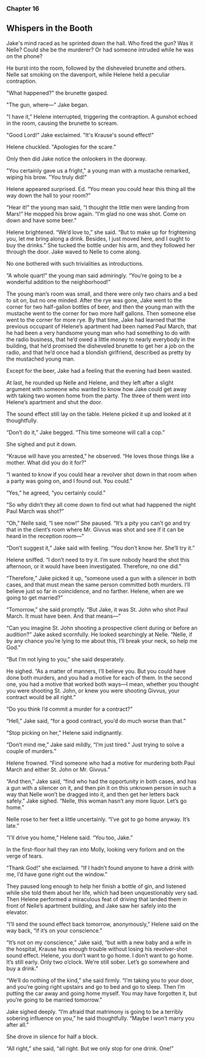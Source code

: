 ### Chapter 16
## Whispers in the Booth

Jake's mind raced as he sprinted down the hall. Who fired the gun? Was it Nelle? Could she be the murderer? Or had someone intruded while he was on the phone?

He burst into the room, followed by the disheveled brunette and others. Nelle sat smoking on the davenport, while Helene held a peculiar contraption.

"What happened?" the brunette gasped.

"The gun, where—" Jake began.

"I have it," Helene interrupted, triggering the contraption. A gunshot echoed in the room, causing the brunette to scream.

"Good Lord!" Jake exclaimed. "It's Krause's sound effect!"

Helene chuckled. "Apologies for the scare."

Only then did Jake notice the onlookers in the doorway.

"You certainly gave us a fright," a young man with a mustache remarked, wiping his brow. "You truly did!"

Helene appeared surprised.
Ed. “You mean you could hear this thing all the way down the hall to your room?”

“Hear it!” the young man said, “I thought the little men were landing from Mars!” He mopped his brow again. “I’m glad no one was shot. Come on down and have some beer.”

Helene brightened. “We’d love to,” she said. “But to make up for frightening you, let me bring along a drink. Besides, I just moved here, and I ought to buy the drinks.” She tucked the bottle under his arm, and they followed her through the door. Jake waved to Nelle to come along.

No one bothered with such trivialities as introductions.

“A whole quart!” the young man said admiringly. “You’re going to be a wonderful addition to the neighborhood!”

The young man’s room was small, and there were only two chairs and a bed to sit on, but no one minded. After the rye was gone, Jake went to the corner for two half-gallon bottles of beer, and then the young man with the mustache went to the corner for two more half gallons. Then someone else went to the corner for more rye. By that time, Jake had learned that the previous occupant of Helene’s apartment had been named Paul March, that he had been a very handsome young man who had something to do with the radio business, that he’d owed a little money to nearly everybody in the building, that he’d promised the disheveled brunette to get her a job on the radio, and that he’d once had a blondish girlfriend, described as pretty by the mustached young man.

Except for the beer, Jake had a feeling that the evening had been wasted.

At last, he rounded up Nelle and Helene, and they left after a slight argument with someone who wanted to know how Jake could get away with taking two women home from the party. The three of them went into Helene’s apartment and shut the door.

The sound effect still lay on the table. Helene picked it up and looked at it thoughtfully.

“Don’t do it,” Jake begged. “This time someone will call a cop.”

She sighed and put it down.

“Krause will have you arrested,” he observed. “He loves those things like a mother. What did you do it for?”

“I wanted to know if you could hear a revolver shot down in that room when a party was going on, and I found out. You could.”

“Yes,” he agreed, “you certainly could.”

“So why didn’t they all come down to find out what had happened the night Paul March was shot?”

“Oh,” Nelle said, “I see now!” She paused. “It’s a pity you can’t go and try that in the client’s room where Mr. Givvus was shot and see if it can be heard in the reception room—"

“Don’t suggest it,” Jake said with feeling. “You don’t know her. She’ll try it.”

Helene sniffed. “I don’t need to try it. I’m sure nobody heard the shot this afternoon, or it would have been investigated. Therefore, no one did.”

“Therefore,” Jake picked it up, “someone used a gun with a silencer in both cases, and that must mean the same person committed both murders. I’ll believe just so far in coincidence, and no farther. Helene, when are we going to get married?”

“Tomorrow,” she said promptly. “But Jake, it was St. John who shot Paul March. It must have been. And that means—”

“Can you imagine St. John shooting a prospective client during or before an audition?” Jake asked scornfully. He looked searchingly at Nelle. “Nelle, if by any chance you’re lying to me about this, I’ll break your neck, so help me God.”

“But I’m not lying to you,” she said desperately.

He sighed. “As a matter of manners, I’ll believe you. But you could have done both murders, and you had a motive for each of them. In the second one, you had a motive that worked both ways—I mean, whether you thought you were shooting St. John, or knew you were shooting Givvus, your contract would be all right.”

“Do you think I’d commit a murder for a contract?”

“Hell,” Jake said, “for a good contract, you’d do much worse than that.”

“Stop picking on her,” Helene said indignantly.

“Don’t mind me,” Jake said mildly, “I’m just tired.”
Just trying to solve a couple of murders.”

Helene frowned. “Find someone who had a motive for murdering both Paul March and either St. John or Mr. Givvus.”

“And then,” Jake said, “find who had the opportunity in both cases, and has a gun with a silencer on it, and then pin it on this unknown person in such a way that Nelle won’t be dragged into it, and then get her letters back safely.” Jake sighed. “Nelle, this woman hasn’t any more liquor. Let’s go home.”

Nelle rose to her feet a little uncertainly. “I’ve got to go home anyway. It’s late.”

“I'll drive you home,” Helene said. “You too, Jake.”

In the first-floor hall they ran into Molly, looking very forlorn and on the verge of tears.

“Thank God!” she exclaimed. “If I hadn’t found anyone to have a drink with me, I’d have gone right out the window.”

They paused long enough to help her finish a bottle of gin, and listened while she told them about her life, which had been unquestionably very sad. Then Helene performed a miraculous feat of driving that landed them in front of Nelle’s apartment building, and Jake saw her safely into the elevator.

“I’ll send the sound effect back tomorrow, anonymously,” Helene said on the way back, “if it’s on your conscience.”

“It’s not on my conscience,” Jake said, “but with a new baby and a wife in the hospital, Krause has enough trouble without losing his revolver-shot sound effect. Helene, you don’t want to go home. I don’t want to go home. It’s still early. Only two o’clock. We’re still sober. Let’s go somewhere and buy a drink.”

“We’ll do nothing of the kind,” she said firmly. “I'm taking you to your door, and you’re going right upstairs and go to bed and go to sleep. Then I’m putting the car away and going home myself. You may have forgotten it, but you’re going to be married tomorrow.”

Jake sighed deeply. “I’m afraid that matrimony is going to be a terribly sobering influence on you,” he said thoughtfully. “Maybe I won’t marry you after all.”

She drove in silence for half a block.

“All right,” she said, “all right. But we only stop for one drink. One!”

